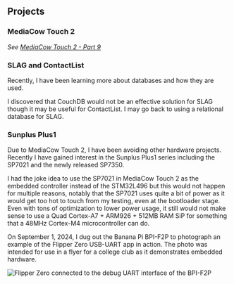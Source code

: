 

## Projects

### MediaCow Touch 2
*See [MediaCow Touch 2 - Part 9](/blog/mct2_p9/)*

### SLAG and ContactList
Recently, I have been learning more about databases and how they are used. 

I discovered that CouchDB would not be an effective solution for SLAG though it may be useful for ContactList. I may go back to using a relational database for SLAG. 

### Sunplus Plus1
Due to MediaCow Touch 2, I have been avoiding other hardware projects. Recently I have gained interest in the Sunplus Plus1 series including the SP7021 and the newly released SP7350.

I had the joke idea to use the SP7021 in MediaCow Touch 2 as the embedded controller instead of the STM32L496 but this would not happen for multiple reasons, notably that the SP7021 uses quite a bit of power as it would get too hot to touch from my testing, even at the bootloader stage. Even with tons of optimization to lower power usage, it still would not make sense to use a Quad Cortex-A7 + ARM926 + 512MB RAM SiP for something that a 48MHz Cortex-M4 microcontroller can do.

On September 1, 2024, I dug out the Banana Pi BPI-F2P to photograph an example of the Flipper Zero USB-UART app in action. The photo was intended for use in a flyer for a college club as it demonstrates embedded hardware.

<image src="/static/pages/blog/wk36_2024/sp7021_flipper_thumb.webp" title="Flipper Zero connected to the debug UART interface of the BPI-F2P"/>

